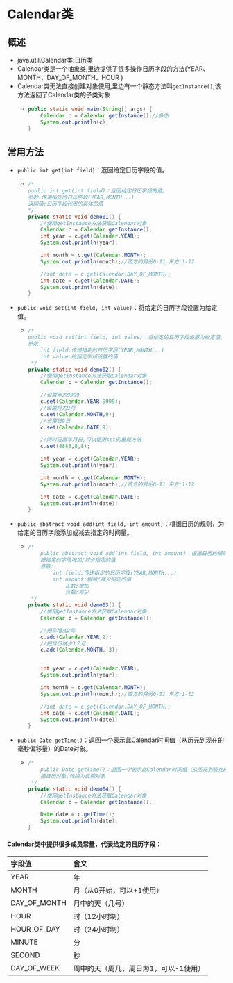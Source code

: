 # Calendar类

## 概述

* java.util.Calendar类:日历类 
* Calendar类是一个抽象类,里边提供了很多操作日历字段的方法\(YEAR、MONTH、DAY\_OF\_MONTH、HOUR \) 
* Calendar类无法直接创建对象使用,里边有一个静态方法叫`getInstance()`,该方法返回了Calendar类的子类对象
  * ```java
    public static void main(String[] args) {
        Calendar c = Calendar.getInstance();//多态
        System.out.println(c);
    }
    ```

## 常用方法

* `public int get(int field)`：返回给定日历字段的值。
  * ```java
    /*
    public int get(int field)：返回给定日历字段的值。
    参数:传递指定的日历字段(YEAR,MONTH...)
    返回值:日历字段代表的具体的值
    */
    private static void demo01() {
        //使用getInstance方法获取Calendar对象
        Calendar c = Calendar.getInstance();
        int year = c.get(Calendar.YEAR);
        System.out.println(year);

        int month = c.get(Calendar.MONTH);
        System.out.println(month);//西方的月份0-11 东方:1-12

        //int date = c.get(Calendar.DAY_OF_MONTH);
        int date = c.get(Calendar.DATE);
        System.out.println(date);
    }
    ```
* `public void set(int field, int value)`：将给定的日历字段设置为给定值。
  * ```java
    /*
    public void set(int field, int value)：将给定的日历字段设置为给定值。
    参数:
        int field:传递指定的日历字段(YEAR,MONTH...)
        int value:给指定字段设置的值
     */
    private static void demo02() {
        //使用getInstance方法获取Calendar对象
        Calendar c = Calendar.getInstance();

        //设置年为9999
        c.set(Calendar.YEAR,9999);
        //设置月为9月
        c.set(Calendar.MONTH,9);
        //设置日9日
        c.set(Calendar.DATE,9);

        //同时设置年月日,可以使用set的重载方法
        c.set(8888,8,8);

        int year = c.get(Calendar.YEAR);
        System.out.println(year);

        int month = c.get(Calendar.MONTH);
        System.out.println(month);//西方的月份0-11 东方:1-12

        int date = c.get(Calendar.DATE);
        System.out.println(date);
    }
    ```
* `public abstract void add(int field, int amount)`：根据日历的规则，为给定的日历字段添加或减去指定的时间量。
  * ```java
    /*
        public abstract void add(int field, int amount)：根据日历的规则，为给定的日历字段添加或减去指定的时间量。
        把指定的字段增加/减少指定的值
        参数:
            int field:传递指定的日历字段(YEAR,MONTH...)
            int amount:增加/减少指定的值
                正数:增加
                负数:减少
     */
    private static void demo03() {
        //使用getInstance方法获取Calendar对象
        Calendar c = Calendar.getInstance();

        //把年增加2年
        c.add(Calendar.YEAR,2);
        //把月份减少3个月
        c.add(Calendar.MONTH,-3);


        int year = c.get(Calendar.YEAR);
        System.out.println(year);

        int month = c.get(Calendar.MONTH);
        System.out.println(month);//西方的月份0-11 东方:1-12

        //int date = c.get(Calendar.DAY_OF_MONTH);
        int date = c.get(Calendar.DATE);
        System.out.println(date);
    }
    ```
* `public Date getTime()`：返回一个表示此Calendar时间值（从历元到现在的毫秒偏移量）的Date对象。
  * ```java
    /*
        public Date getTime()：返回一个表示此Calendar时间值（从历元到现在的毫秒偏移量）的Date对象。
        把日历对象,转换为日期对象
     */
    private static void demo04() {
        //使用getInstance方法获取Calendar对象
        Calendar c = Calendar.getInstance();

        Date date = c.getTime();
        System.out.println(date);
    }
    ```

#### Calendar类中提供很多成员常量，代表给定的日历字段：

| 字段值 | 含义 |
| :--- | :--- |
| YEAR | 年 |
| MONTH | 月（从0开始，可以+1使用） |
| DAY\_OF\_MONTH | 月中的天（几号） |
| HOUR | 时（12小时制） |
| HOUR\_OF\_DAY | 时（24小时制） |
| MINUTE | 分 |
| SECOND | 秒 |
| DAY\_OF\_WEEK | 周中的天（周几，周日为1，可以-1使用） |

